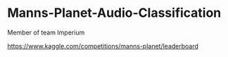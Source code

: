 # Manns-Planet-Audio-Classification

Member of team Imperium

https://www.kaggle.com/competitions/manns-planet/leaderboard
